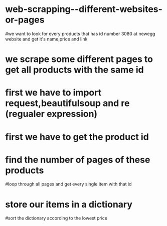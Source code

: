 # web-scrapping--different-websites-or-pages
#we want to look for every products that has id number 3080 at newegg website and get it's name,price and link
# we scrape some different pages to get all products with the same id
# first we have to import request,beautifulsoup and re (regualer expression)
# first we have to get the product id
# find the number of  pages of these products
#loop through all  pages and get every single item with that id
# store our items in a dictionary
#sort the dictionary according to the lowest price

